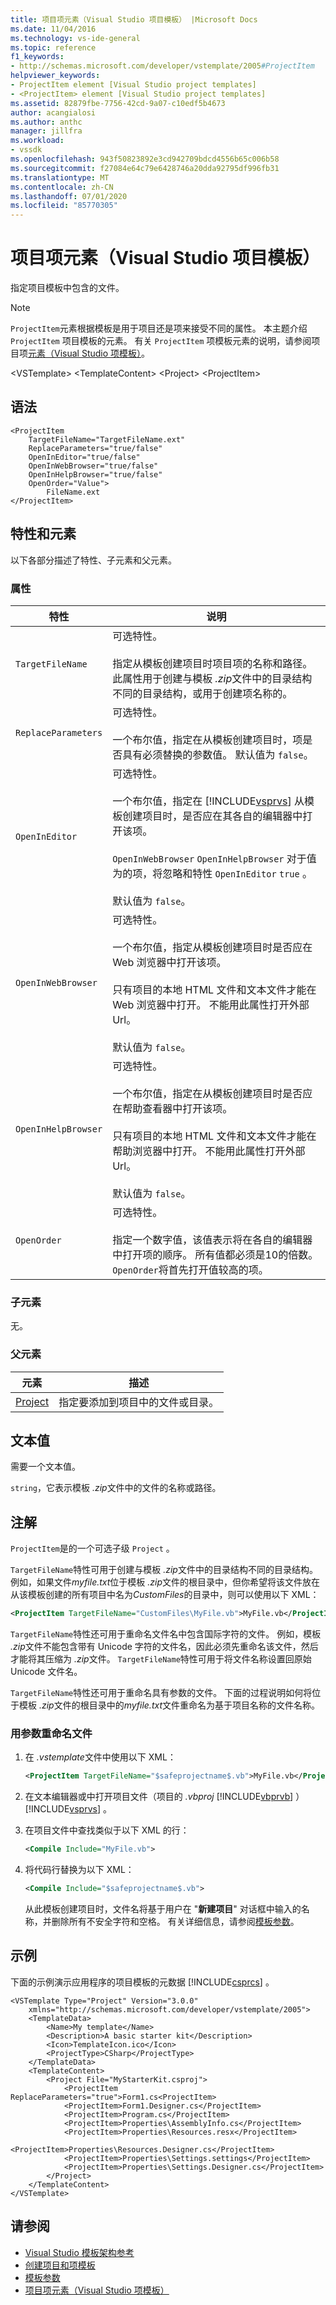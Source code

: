 ```yaml
---
title: 项目项元素（Visual Studio 项目模板） |Microsoft Docs
ms.date: 11/04/2016
ms.technology: vs-ide-general
ms.topic: reference
f1_keywords:
- http://schemas.microsoft.com/developer/vstemplate/2005#ProjectItem
helpviewer_keywords:
- ProjectItem element [Visual Studio project templates]
- <ProjectItem> element [Visual Studio project templates]
ms.assetid: 82879fbe-7756-42cd-9a07-c10edf5b4673
author: acangialosi
ms.author: anthc
manager: jillfra
ms.workload:
- vssdk
ms.openlocfilehash: 943f50823892e3cd942709bdcd4556b65c006b58
ms.sourcegitcommit: f27084e64c79e6428746a20dda92795df996fb31
ms.translationtype: MT
ms.contentlocale: zh-CN
ms.lasthandoff: 07/01/2020
ms.locfileid: "85770305"
---
```

# <a name="projectitem-element-visual-studio-project-templates"></a>项目项元素（Visual Studio 项目模板）
指定项目模板中包含的文件。

> [!NOTE]
> `ProjectItem`元素根据模板是用于项目还是项来接受不同的属性。 本主题介绍 `ProjectItem` 项目模板的元素。 有关 `ProjectItem` 项模板元素的说明，请参阅项目项[元素（Visual Studio 项模板）](../extensibility/projectitem-element-visual-studio-item-templates.md)。

 \<VSTemplate> \<TemplateContent>
 \<Project>
 \<ProjectItem>

## <a name="syntax"></a>语法

```
<ProjectItem
    TargetFileName="TargetFileName.ext"
    ReplaceParameters="true/false"
    OpenInEditor="true/false"
    OpenInWebBrowser="true/false"
    OpenInHelpBrowser="true/false"
    OpenOrder="Value">
        FileName.ext
</ProjectItem>
```

## <a name="attributes-and-elements"></a>特性和元素
 以下各部分描述了特性、子元素和父元素。

### <a name="attributes"></a>属性

| 特性 | 说明 |
|---------------------| - |
| `TargetFileName` | 可选特性。<br /><br /> 指定从模板创建项目时项目项的名称和路径。 此属性用于创建与模板 *.zip*文件中的目录结构不同的目录结构，或用于创建项名称的。 |
| `ReplaceParameters` | 可选特性。<br /><br /> 一个布尔值，指定在从模板创建项目时，项是否具有必须替换的参数值。 默认值为 `false`。 |
| `OpenInEditor` | 可选特性。<br /><br /> 一个布尔值，指定在 [!INCLUDE[vsprvs](../code-quality/includes/vsprvs_md.md)] 从模板创建项目时，是否应在其各自的编辑器中打开该项。<br /><br /> `OpenInWebBrowser` `OpenInHelpBrowser` 对于值为的项，将忽略和特性 `OpenInEditor` `true` 。<br /><br /> 默认值为 `false`。 |
| `OpenInWebBrowser` | 可选特性。<br /><br /> 一个布尔值，指定从模板创建项目时是否应在 Web 浏览器中打开该项。<br /><br /> 只有项目的本地 HTML 文件和文本文件才能在 Web 浏览器中打开。 不能用此属性打开外部 Url。<br /><br /> 默认值为 `false`。 |
| `OpenInHelpBrowser` | 可选特性。<br /><br /> 一个布尔值，指定在从模板创建项目时是否应在帮助查看器中打开该项。<br /><br /> 只有项目的本地 HTML 文件和文本文件才能在帮助浏览器中打开。 不能用此属性打开外部 Url。<br /><br /> 默认值为 `false`。 |
| `OpenOrder` | 可选特性。<br /><br /> 指定一个数字值，该值表示将在各自的编辑器中打开项的顺序。 所有值都必须是10的倍数。 `OpenOrder`将首先打开值较高的项。 |

### <a name="child-elements"></a>子元素
 无。

### <a name="parent-elements"></a>父元素

|元素|描述|
|-------------|-----------------|
|[Project](../extensibility/project-element-visual-studio-templates.md)|指定要添加到项目中的文件或目录。|

## <a name="text-value"></a>文本值
 需要一个文本值。

 `string`，它表示模板 *.zip*文件中的文件的名称或路径。

## <a name="remarks"></a>注解
 `ProjectItem`是的一个可选子级 `Project` 。

 `TargetFileName`特性可用于创建与模板 *.zip*文件中的目录结构不同的目录结构。 例如，如果文件*myfile.txt*位于模板 *.zip*文件的根目录中，但你希望将该文件放在从该模板创建的所有项目中名为*CustomFiles*的目录中，则可以使用以下 XML：

```xml
<ProjectItem TargetFileName="CustomFiles\MyFile.vb">MyFile.vb</ProjectItem>
```

 `TargetFileName`特性还可用于重命名文件名中包含国际字符的文件。 例如，模板 *.zip*文件不能包含带有 Unicode 字符的文件名，因此必须先重命名该文件，然后才能将其压缩为 *.zip*文件。 `TargetFileName`特性可用于将文件名称设置回原始 Unicode 文件名。

 `TargetFileName`特性还可用于重命名具有参数的文件。 下面的过程说明如何将位于模板 *.zip*文件的根目录中的*myfile.txt*文件重命名为基于项目名称的文件名称。

### <a name="to-rename-files-with-parameters"></a>用参数重命名文件

1. 在 *.vstemplate*文件中使用以下 XML：

   ```xml
   <ProjectItem TargetFileName="$safeprojectname$.vb">MyFile.vb</ProjectItem>
   ```

2. 在文本编辑器或中打开项目文件（项目的 *.vbproj* [!INCLUDE[vbprvb](../code-quality/includes/vbprvb_md.md)] ） [!INCLUDE[vsprvs](../code-quality/includes/vsprvs_md.md)] 。

3. 在项目文件中查找类似于以下 XML 的行：

   ```xml
   <Compile Include="MyFile.vb">
   ```

4. 将代码行替换为以下 XML：

   ```xml
   <Compile Include="$safeprojectname$.vb">
   ```

    从此模板创建项目时，文件名将基于用户在 "**新建项目**" 对话框中输入的名称，并删除所有不安全字符和空格。 有关详细信息，请参阅[模板参数](../ide/template-parameters.md)。

## <a name="example"></a>示例
 下面的示例演示应用程序的项目模板的元数据 [!INCLUDE[csprcs](../data-tools/includes/csprcs_md.md)] 。

```
<VSTemplate Type="Project" Version="3.0.0"
    xmlns="http://schemas.microsoft.com/developer/vstemplate/2005">
    <TemplateData>
        <Name>My template</Name>
        <Description>A basic starter kit</Description>
        <Icon>TemplateIcon.ico</Icon>
        <ProjectType>CSharp</ProjectType>
    </TemplateData>
    <TemplateContent>
        <Project File="MyStarterKit.csproj">
            <ProjectItem ReplaceParameters="true">Form1.cs<ProjectItem>
            <ProjectItem>Form1.Designer.cs</ProjectItem>
            <ProjectItem>Program.cs</ProjectItem>
            <ProjectItem>Properties\AssemblyInfo.cs</ProjectItem>
            <ProjectItem>Properties\Resources.resx</ProjectItem>
            <ProjectItem>Properties\Resources.Designer.cs</ProjectItem>
            <ProjectItem>Properties\Settings.settings</ProjectItem>
            <ProjectItem>Properties\Settings.Designer.cs</ProjectItem>
        </Project>
    </TemplateContent>
</VSTemplate>
```

## <a name="see-also"></a>请参阅
- [Visual Studio 模板架构参考](../extensibility/visual-studio-template-schema-reference.md)
- [创建项目和项模板](../ide/creating-project-and-item-templates.md)
- [模板参数](../ide/template-parameters.md)
- [项目项元素（Visual Studio 项模板）](../extensibility/projectitem-element-visual-studio-item-templates.md)
